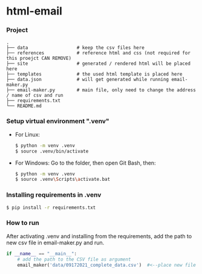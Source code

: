 # html-email

### Project 

    .
    ├── data                  # keep the csv files here
    ├── references            # reference html and css (not required for this proejct CAN REMOVE)
    ├── site                  # generated / rendered html will be placed here 
    ├── templates             # the used html template is placed here
    ├── data.json             # will get generated while running email-maker.py
    ├── email-maker.py        # main file, only need to change the address / name of csv and run
    ├── requirements.txt
    └── README.md

### Setup virtual environment ".venv"

- For Linux:
  ```sh
  $ python -m venv .venv
  $ source .venv/bin/activate
  ```
- For Windows:
  Go to the folder, then open Git Bash, then:
  ```sh
  $ python -m venv .venv
  $ source .venv\Scripts\activate.bat
  ```

### Installing requirements in .venv

```sh
$ pip install -r requirements.txt
```

### How to run

After activating .venv and installing from the requirements, 
add the path to new csv file in email-maker.py and run.
```py
if __name__ == "__main__":
    # add the path to the CSV file as argument
    email_maker('data/09172021_complete_data.csv')  #<--place new file in data/, change name and run
```
